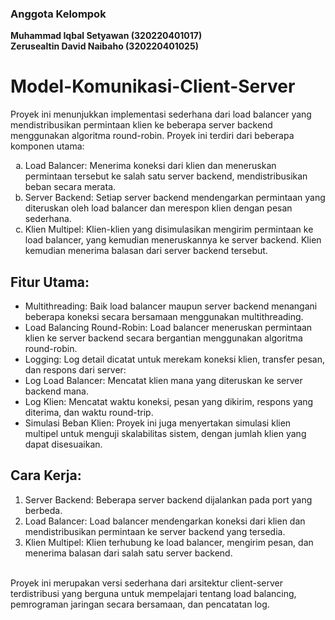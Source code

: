 <h3>Anggota Kelompok</h3>
<strong>Muhammad Iqbal Setyawan (320220401017)</strong><br>
<strong>Zerusealtin David Naibaho (320220401025)</strong>
<br>
<h1>Model-Komunikasi-Client-Server</h1>
Proyek ini menunjukkan implementasi sederhana dari load balancer yang mendistribusikan permintaan klien ke beberapa server backend menggunakan algoritma round-robin. Proyek ini terdiri dari beberapa komponen utama:
<ol type="a">
<li>Load Balancer: Menerima koneksi dari klien dan meneruskan permintaan tersebut ke salah satu server backend, mendistribusikan beban secara merata.</li>
<li>Server Backend: Setiap server backend mendengarkan permintaan yang diteruskan oleh load balancer dan merespon klien dengan pesan sederhana.</li>
<li>Klien Multipel: Klien-klien yang disimulasikan mengirim permintaan ke load balancer, yang kemudian meneruskannya ke server backend. Klien kemudian menerima balasan dari server backend tersebut.</li>
</ol>
<h2>Fitur Utama:</h2>
<ul>
<li>Multithreading: Baik load balancer maupun server backend menangani beberapa koneksi secara bersamaan menggunakan multithreading.</li>
<li>Load Balancing Round-Robin: Load balancer meneruskan permintaan klien ke server backend secara bergantian menggunakan algoritma round-robin.</li>
<li>Logging: Log detail dicatat untuk merekam koneksi klien, transfer pesan, dan respons dari server:</li>
<li>Log Load Balancer: Mencatat klien mana yang diteruskan ke server backend mana.</li>
<li>Log Klien: Mencatat waktu koneksi, pesan yang dikirim, respons yang diterima, dan waktu round-trip.</li>
<li>Simulasi Beban Klien: Proyek ini juga menyertakan simulasi klien multipel untuk menguji skalabilitas sistem, dengan jumlah klien yang dapat disesuaikan.</li>
</ul>
<h2>Cara Kerja:</h2>
<ol>
<li>Server Backend: Beberapa server backend dijalankan pada port yang berbeda.
<li>Load Balancer: Load balancer mendengarkan koneksi dari klien dan mendistribusikan permintaan ke server backend yang tersedia.
<li>Klien Multipel: Klien terhubung ke load balancer, mengirim pesan, dan menerima balasan dari salah satu server backend.
</ol>
<br>
Proyek ini merupakan versi sederhana dari arsitektur client-server terdistribusi yang berguna untuk mempelajari tentang load balancing, pemrograman jaringan secara bersamaan, dan pencatatan log.
